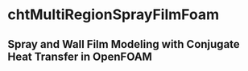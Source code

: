 # chtMultiRegionSprayFilmFoam 

## Spray and Wall Film Modeling with Conjugate Heat Transfer in OpenFOAM 
